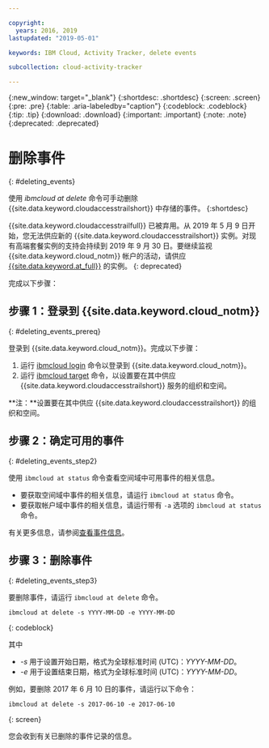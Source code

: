 ```yaml
---

copyright:
  years: 2016, 2019
lastupdated: "2019-05-01"

keywords: IBM Cloud, Activity Tracker, delete events

subcollection: cloud-activity-tracker

---
```


{:new_window: target="_blank"}
{:shortdesc: .shortdesc}
{:screen: .screen}
{:pre: .pre}
{:table: .aria-labeledby="caption"}
{:codeblock: .codeblock}
{:tip: .tip}
{:download: .download}
{:important: .important}
{:note: .note}
{:deprecated: .deprecated}

# 删除事件
{: #deleting_events}

使用 *ibmcloud at delete* 命令可手动删除 {{site.data.keyword.cloudaccesstrailshort}} 中存储的事件。
{:shortdesc}

{{site.data.keyword.cloudaccesstrailfull}} 已被弃用。从 2019 年 5 月 9 日开始，您无法供应新的 {{site.data.keyword.cloudaccesstrailshort}} 实例。对现有高端套餐实例的支持会持续到 2019 年 9 月 30 日。要继续监视 {{site.data.keyword.cloud_notm}} 帐户的活动，请供应 [{{site.data.keyword.at_full}}](/docs/services/Activity-Tracker-with-LogDNA?topic=logdnaat-getting-started#getting-started) 的实例。
{: deprecated}


完成以下步骤：

## 步骤 1：登录到 {{site.data.keyword.cloud_notm}}
{: #deleting_events_prereq}

登录到 {{site.data.keyword.cloud_notm}}。完成以下步骤：

1. 运行 [ibmcloud login](/docs/cli/reference/ibmcloud?topic=cloud-cli-ibmcloud_cli#ibmcloud_login) 命令以登录到 {{site.data.keyword.cloud_notm}}。
2. 运行 [ibmcloud target](/docs/cli/reference/ibmcloud?topic=cloud-cli-ibmcloud_cli#ibmcloud_target) 命令，以设置要在其中供应 {{site.data.keyword.cloudaccesstrailshort}} 服务的组织和空间。

**注：**设置要在其中供应 {{site.data.keyword.cloudaccesstrailshort}} 的组织和空间。

## 步骤 2：确定可用的事件
{: #deleting_events_step2}

使用 `ibmcloud at status` 命令查看空间域中可用事件的相关信息。

* 要获取空间域中事件的相关信息，请运行 `ibmcloud at status` 命令。
* 要获取帐户域中事件的相关信息，请运行带有 `-a` 选项的 `ibmcloud at status` 命令。

有关更多信息，请参阅[查看事件信息](/docs/services/cloud-activity-tracker/how-to?topic=cloud-activity-tracker-viewing_event_status#viewing_event_status)。
	
  
## 步骤 3：删除事件
{: #deleting_events_step3}
	
要删除事件，请运行 `ibmcloud at delete` 命令。

```
ibmcloud at delete -s YYYY-MM-DD -e YYYY-MM-DD 
```
{: codeblock}
    
其中

* *-s* 用于设置开始日期，格式为全球标准时间 (UTC)：*YYYY-MM-DD*。
* *-e* 用于设置结束日期，格式为全球标准时间 (UTC)：*YYYY-MM-DD*。

例如，要删除 2017 年 6 月 10 日的事件，请运行以下命令：

```
ibmcloud at delete -s 2017-06-10 -e 2017-06-10
```
{: screen}

您会收到有关已删除的事件记录的信息。










